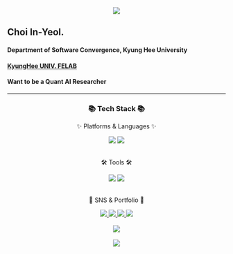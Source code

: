 <div align=center>
<img src="https://capsule-render.vercel.app/api?type=transparent&fontColor=703ee5&text=InYeol%20Choi&height=150&fontSize=60&desc=Kyung%20Hee%20UNIV.&descAlignY=75&descAlign=60"/>
</div>

<h2>Choi In-Yeol.</h2>
<h4> Department of Software Convergence, Kyung Hee University </h4>
<a href=https://sites.google.com/khu.ac.kr/felab> <h4> KyungHee UNIV. FELAB</a> </h4>
<h4> Want to be a Quant AI Researcher </h4>

---
<div align=center>
	<h3>📚 Tech Stack 📚</h3>
    <p>✨ Platforms & Languages ✨</p>
</div>

<div align="center">
<img src="https://img.shields.io/badge/Python-3776AB?style=flat-square&logo=Python&logoColor=white"/>
<img src="https://img.shields.io/badge/Pytorch-EE4C2C?style=flat-square&logo=Pytorch&logoColor=white"/>
</div>
<br>
<div align=center>
	<p>🛠 Tools 🛠</p>

<img src="https://img.shields.io/badge/Visual%20Studio%20Code-007ACC?style=flat&logo=VisualStudioCode&logoColor=white" />

<img src="https://img.shields.io/badge/GitHub-181717?style=flat&logo=GitHub&logoColor=white" />

</div>
<div align=center>
<br>

<div align=center>
<p>🎨 SNS & Portfolio 🎨</p>
</div>

<div align=center>
	<a href="https://choiinyeol.github.io/">
		<img src="https://img.shields.io/badge/Portfolio-FF3633?style=flat&logo=Micro.blog&logoColor=white" />
	</a>
	<a href="https://choiinyeol.github.io/">
		<img src="https://img.shields.io/badge/Blog-FF9800?style=flat&logo=Blogger&logoColor=white" />
	</a>
	<a href="mailto:chldlsel@khu.ac.kr">
		<img src="https://img.shields.io/badge/Mail-30B980?style=flat&logo=Gmail&logoColor=white" />
	</a>
	<a href="">
		<img src="https://img.shields.io/badge/Notion-000000?style=flat&logo=Notion&logoColor=white" />
	</a>
	<br>
</div>


<div align=center>
	<br>
<img src="https://github-readme-stats.vercel.app/api/top-langs/?username=ChoiInYeol&layout=compact&langs_count=2">

<br>
<br>

<img src="https://github-readme-stats.vercel.app/api?username=ChoiInYeol&show_icons=true">

</div>
